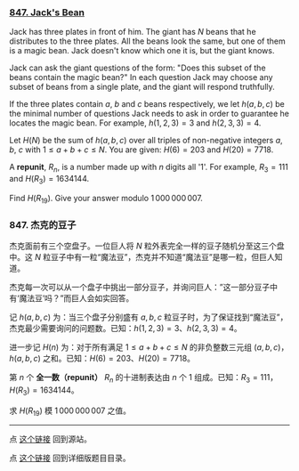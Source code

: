 ### [847. Jack's Bean](https://projecteuler.net/problem=847)

Jack has three plates in front of him. The giant has $N$ beans that he distributes to the three plates. All the beans look the same, but one of them is a magic bean. Jack doesn't know which one it is, but the giant knows.

Jack can ask the giant questions of the form: "Does this subset of the beans contain the magic bean?" In each question Jack may choose any subset of beans from a single plate, and the giant will respond truthfully.

If the three plates contain $a$, $b$ and $c$ beans respectively, we let $h(a, b, c)$ be the minimal number of questions Jack needs to ask in order to guarantee he locates the magic bean. For example, $h(1, 2, 3) = 3$ and $h(2, 3, 3) = 4$.

Let $H(N)$ be the sum of $h(a, b, c)$ over all triples of non-negative integers $a$, $b$, $c$ with $1 \leq a + b + c \leq N$.
You are given: $H(6) = 203$ and $H(20) = 7718$.

A **repunit**, $R_n$, is a number made up with $n$ digits all '1'. For example, $R_3 = 111$ and $H(R_3) = 1634144$.

Find $H(R_{19})$. Give your answer modulo  $1\,000\,000\,007$.

### 847. 杰克的豆子

杰克面前有三个空盘子。一位巨人将 $N$ 粒外表完全一样的豆子随机分至这三个盘中。这 $N$ 粒豆子中有一粒“魔法豆”，杰克并不知道“魔法豆”是哪一粒，但巨人知道。

杰克每一次可以从一个盘子中挑出一部分豆子，并询问巨人：”这一部分豆子中有‘魔法豆’吗？”而巨人会如实回答。

记 $h(a, b, c)$ 为：当三个盘子分别盛有 $a, b, c$ 粒豆子时，为了保证找到“魔法豆”，杰克最少需要询问的问题数。已知：$h(1, 2, 3) = 3$、$h(2, 3, 3) = 4$。

进一步记 $H(n)$ 为：对于所有满足 $1 \leq a + b + c \leq N$ 的非负整数三元组 $(a, b, c)$，$h(a, b, c)$ 之和。已知：$H(6) = 203$、$H(20) = 7718$。

第 $n$ 个 **全一数（repunit）** $R_n$ 的十进制表达由 $n$ 个 1 组成。已知：$R_3 = 111$，$H(R_3) = 1634144$。

求 $H(R_{19})$ 模 $1 \, 000 \, 000 \, 007$ 之值。

---

点 [这个链接](https://fsy-juruo.github.io/pe-chinese-translation/) 回到源站。

点 [这个链接](https://fsy-juruo.github.io/pe-chinese-translation/detailed_content_archives.html) 回到详细版题目目录。